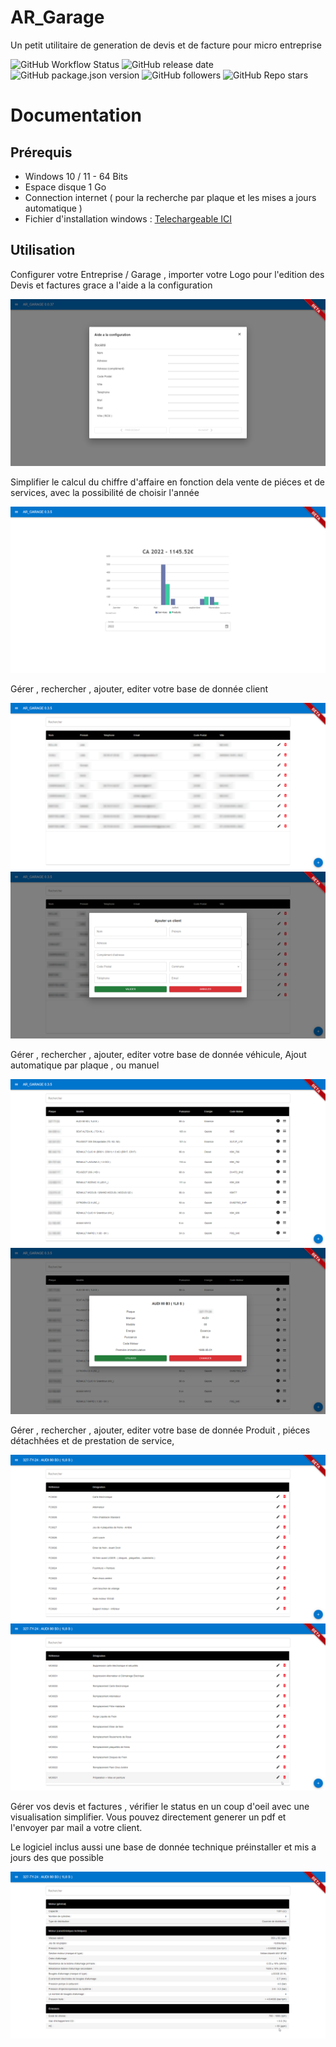 # AR_Garage
Un petit utilitaire de generation de devis et de facture pour micro entreprise

![GitHub Workflow Status](https://img.shields.io/github/actions/workflow/status/remyar/ar_garage/release.yml) ![GitHub release date](https://img.shields.io/github/release-date/remyar/ar_garage) ![GitHub package.json version](https://img.shields.io/github/package-json/v/remyar/AR_Garage) ![GitHub followers](https://img.shields.io/github/followers/remyar) ![GitHub Repo stars](https://img.shields.io/github/stars/remyar/AR_Garage)

# Documentation

## Prérequis

- Windows 10 / 11 - 64 Bits
- Espace disque 1 Go
- Connection internet ( pour la recherche par plaque et les mises a jours automatique )
- Fichier d'installation windows : [Telechargeable ICI](https://github.com/remyar/AR_Garage/releases/latest)

## Utilisation

Configurer votre Entreprise / Garage , importer votre Logo pour l'edition des Devis et factures grace a l'aide a la configuration

![](doc/img/electron_Z1ZrvBHXZm.png)



Simplifier le calcul du chiffre d'affaire en fonction dela vente de piéces et de services, avec la possibilité de choisir l'année

![](doc/img/ar_garage_55Z2TyPFUp.png)



Gérer , rechercher , ajouter, editer votre base de donnée client

![](doc/img/ar_garage_2L6zPLCquS.png)
![](doc/img/ar_garage_ImC9KF0mr4.png)



Gérer , rechercher , ajouter, editer votre base de donnée véhicule,
Ajout automatique par plaque , ou manuel

![](doc/img/ar_garage_RkPDc5veAD.png)
![](doc/img/ar_garage_RD4bvqG7GZ.png)



Gérer , rechercher , ajouter, editer votre base de donnée Produit , piéces détachhées et de prestation de service,

![](doc/img/ar_garage_hVunsgolmF.png)
![](doc/img/ar_garage_re1Z7kOnP6.png)

Gérer vos devis et factures , vérifier le status en un coup d'oeil avec une visualisation simplifier.
Vous pouvez directement generer un pdf et l'envoyer par mail a votre client.

Le logiciel inclus aussi une base de donnée technique préinstaller et mis a jours des que possible

![](doc/img/ar_garage_Wr37UKLSYg.png)
